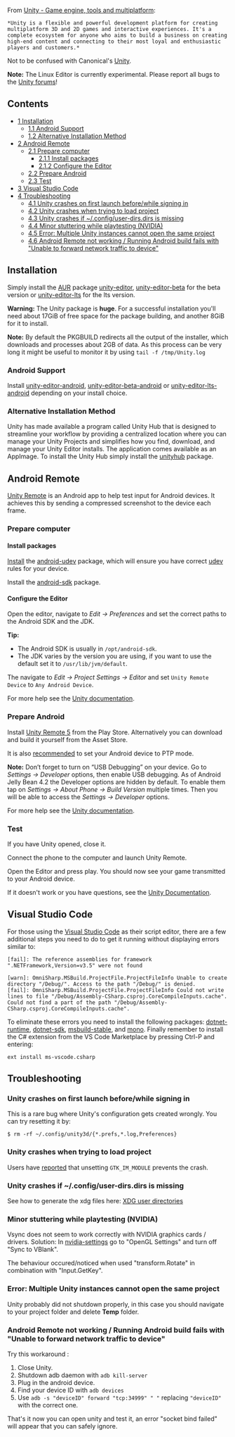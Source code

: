 From [Unity - Game engine, tools and multiplatform](https://unity3d.com/unity):

	*Unity is a flexible and powerful development platform for creating multiplatform 3D and 2D games and interactive experiences. It's a complete ecosystem for anyone who aims to build a business on creating high-end content and connecting to their most loyal and enthusiastic players and customers.*

Not to be confused with Canonical's [Unity](/index.php/Unity "Unity").

**Note:** The Linux Editor is currently experimental. Please report all bugs to the [Unity forums](http://forum.unity3d.com/forums/linux-editor-support-feedback-experimental.93/)!

## Contents

*   [1 Installation](#Installation)
    *   [1.1 Android Support](#Android_Support)
    *   [1.2 Alternative Installation Method](#Alternative_Installation_Method)
*   [2 Android Remote](#Android_Remote)
    *   [2.1 Prepare computer](#Prepare_computer)
        *   [2.1.1 Install packages](#Install_packages)
        *   [2.1.2 Configure the Editor](#Configure_the_Editor)
    *   [2.2 Prepare Android](#Prepare_Android)
    *   [2.3 Test](#Test)
*   [3 Visual Studio Code](#Visual_Studio_Code)
*   [4 Troubleshooting](#Troubleshooting)
    *   [4.1 Unity crashes on first launch before/while signing in](#Unity_crashes_on_first_launch_before/while_signing_in)
    *   [4.2 Unity crashes when trying to load project](#Unity_crashes_when_trying_to_load_project)
    *   [4.3 Unity crashes if ~/.config/user-dirs.dirs is missing](#Unity_crashes_if_~/.config/user-dirs.dirs_is_missing)
    *   [4.4 Minor stuttering while playtesting (NVIDIA)](#Minor_stuttering_while_playtesting_(NVIDIA))
    *   [4.5 Error: Multiple Unity instances cannot open the same project](#Error:_Multiple_Unity_instances_cannot_open_the_same_project)
    *   [4.6 Android Remote not working / Running Android build fails with "Unable to forward network traffic to device"](#Android_Remote_not_working_/_Running_Android_build_fails_with_"Unable_to_forward_network_traffic_to_device")

## Installation

Simply install the [AUR](/index.php/AUR "AUR") package [unity-editor](https://aur.archlinux.org/packages/unity-editor/), [unity-editor-beta](https://aur.archlinux.org/packages/unity-editor-beta/) for the beta version or [unity-editor-lts](https://aur.archlinux.org/packages/unity-editor-lts/) for the lts version.

**Warning:** The Unity package is **huge**. For a successful installation you'll need about 17GiB of free space for the package building, and another 8GiB for it to install.

**Note:** By default the PKGBUILD redirects all the output of the installer, which downloads and processes about 2GB of data. As this process can be very long it might be useful to monitor it by using `tail -f /tmp/Unity.log`

### Android Support

Install [unity-editor-android](https://aur.archlinux.org/packages/unity-editor-android/), [unity-editor-beta-android](https://aur.archlinux.org/packages/unity-editor-beta-android/) or [unity-editor-lts-android](https://aur.archlinux.org/packages/unity-editor-lts-android/) depending on your install choice.

### Alternative Installation Method

Unity has made available a program called Unity Hub that is designed to streamline your workflow by providing a centralized location where you can manage your Unity Projects and simplifies how you find, download, and manage your Unity Editor installs. The application comes available as an AppImage. To install the Unity Hub simply install the [unityhub](https://aur.archlinux.org/packages/unityhub/) package.

## Android Remote

[Unity Remote](http://docs.unity3d.com/Manual/UnityRemote5.html) is an Android app to help test input for Android devices. It achieves this by sending a compressed screenshot to the device each frame.

### Prepare computer

#### Install packages

[Install](/index.php/Install "Install") the [android-udev](https://www.archlinux.org/packages/?name=android-udev) package, which will ensure you have correct [udev](/index.php/Udev "Udev") rules for your device.

Install the [android-sdk](https://aur.archlinux.org/packages/android-sdk/) package.

#### Configure the Editor

Open the editor, navigate to *Edit -> Preferences* and set the correct paths to the Android SDK and the JDK.

**Tip:**

*   The Android SDK is usually in `/opt/android-sdk`.
*   The JDK varies by the version you are using, if you want to use the default set it to `/usr/lib/jvm/default`.

The navigate to *Edit -> Project Settings -> Editor* and set `Unity Remote Device` to `Any Android Device`.

For more help see the [Unity documentation](http://docs.unity3d.com/Manual/android-sdksetup.html).

### Prepare Android

Install [Unity Remote 5](https://play.google.com/store/apps/details?id=com.unity3d.genericremote) from the Play Store. Alternatively you can download and build it yourself from the Asset Store.

It is also [recommended](http://www.howtogeek.com/192732/android-usb-connections-explained-mtp-ptp-and-usb-mass-storage/) to set your Android device to PTP mode.

**Note:** Don’t forget to turn on “USB Debugging” on your device. Go to *Settings -> Developer* options, then enable USB debugging. As of Android Jelly Bean 4.2 the Developer options are hidden by default. To enable them tap on *Settings -> About Phone -> Build Version* multiple times. Then you will be able to access the *Settings -> Developer* options.

For more help see the [Unity documentation](http://docs.unity3d.com/Manual/UnityRemote5.html).

### Test

If you have Unity opened, close it.

Connect the phone to the computer and launch Unity Remote.

Open the Editor and press play. You should now see your game transmitted to your Android device.

If it doesn't work or you have questions, see the [Unity Documentation](http://docs.unity3d.com/Manual/UnityRemote5.html).

## Visual Studio Code

For those using the [Visual Studio Code](/index.php/Visual_Studio_Code "Visual Studio Code") as their script editor, there are a few additional steps you need to do to get it running without displaying errors similar to:

```
[fail]: The reference assemblies for framework ".NETFramework,Version=v3.5" were not found

```

```
[warn]: OmniSharp.MSBuild.ProjectFile.ProjectFileInfo Unable to create directory "/Debug/". Access to the path "/Debug/" is denied.
[fail]: OmniSharp.MSBuild.ProjectFile.ProjectFileInfo Could not write lines to file "/Debug/Assembly-CSharp.csproj.CoreCompileInputs.cache". Could not find a part of the path "/Debug/Assembly-CSharp.csproj.CoreCompileInputs.cache".

```

To eliminate these errors you need to install the following packages: [dotnet-runtime](https://www.archlinux.org/packages/?name=dotnet-runtime), [dotnet-sdk](https://www.archlinux.org/packages/?name=dotnet-sdk), [msbuild-stable](https://aur.archlinux.org/packages/msbuild-stable/), and [mono](https://www.archlinux.org/packages/?name=mono). Finally remember to install the C# extension from the VS Code Marketplace by pressing Ctrl-P and entering:

```
ext install ms-vscode.csharp

```

## Troubleshooting

### Unity crashes on first launch before/while signing in

This is a rare bug where Unity's configuration gets created wrongly. You can try resetting it by:

 `$ rm -rf ~/.config/unity3d/{*.prefs,*.log,Preferences} ` 

### Unity crashes when trying to load project

Users have [reported](http://forum.unity3d.com/threads/unity-on-arch-manjaro-linux.350315/page-3#post-2271637) that unsetting `GTK_IM_MODULE` prevents the crash.

### Unity crashes if ~/.config/user-dirs.dirs is missing

See how to generate the xdg files here: [XDG user directories](/index.php/XDG_user_directories "XDG user directories")

### Minor stuttering while playtesting (NVIDIA)

Vsync does not seem to work correctly with NVIDIA graphics cards / drivers. Solution: In [nvidia-settings](https://www.archlinux.org/packages/?name=nvidia-settings) go to "OpenGL Settings" and turn off "Sync to VBlank".

The behaviour occured/noticed when used "transform.Rotate" in combination with "Input.GetKey".

### Error: Multiple Unity instances cannot open the same project

Unity probably did not shutdown properly, in this case you should navigate to your project folder and delete **Temp** folder.

### Android Remote not working / Running Android build fails with "Unable to forward network traffic to device"

Try this workaround :

1.  Close Unity.
2.  Shutdown adb daemon with `adb kill-server`
3.  Plug in the android device.
4.  Find your device ID with `adb devices`
5.  Use `adb -s "deviceID" forward "tcp:34999" " "` replacing `"deviceID"` with the correct one.

That's it now you can open unity and test it, an error "socket bind failed" will appear that you can safely ignore.